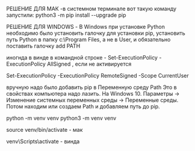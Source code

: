 РЕШЕНИЕ ДЛЯ МАК -в системном терминале вот такую команду запустили: python3 -m pip install --upgrade pip  


РЕШЕНИЕ ДЛЯ WINDOWS - В Windows при установке Python необходимо было установить галочку для установки pip, установить путь Python в папку с:\Program Files, а не в User, и обязательно поставить галочку add PATH

иногнда в винде в командной строке - Set-ExecutionPolicy -ExecutionPolicy AllSigned , если не активируется

Set-ExecutionPolicy -ExecutionPolicy RemoteSigned -Scope CurrentUser




вручную надо было добавить pip в Переменную среду Path
Это в свойствах компьютера надо лазить.
На Windows 10. Параметры -> Изменение системных переменных среды -> Переменные среды. Потом находим или создаем Path и добавляем путь до pip.

python -m venv venv
python3 -m venv venv

source venv/bin/activate - мак

venv\Scripts\activate - винда